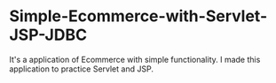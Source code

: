 # Simple-Ecommerce-with-Servlet-JSP-JDBC
It's a application of Ecommerce with simple functionality. I made this application to practice Servlet and JSP.

